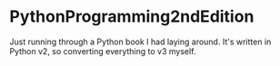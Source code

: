 # PythonProgramming2ndEdition

Just running through a Python book I had laying around. It's written in Python v2, so converting everything to v3 myself.
